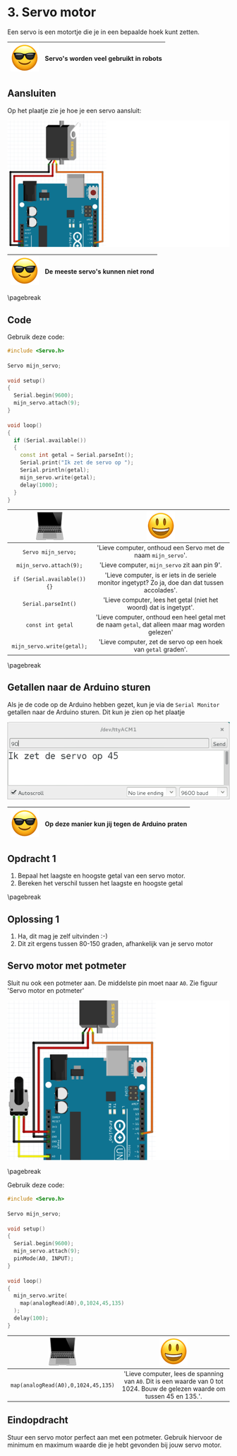# 3. Servo motor

Een servo is een motortje die je in een bepaalde hoek kunt zetten.

![Sunglasses](EmojiSunglasses.png) | Servo's worden veel gebruikt in robots
:-------------:|:----------------------------------------: 

## Aansluiten

Op het plaatje zie je hoe je een servo aansluit:

![Servo motor aansluiten](3_servo_motor_1.png)

![Sunglasses](EmojiSunglasses.png) | De meeste servo's kunnen niet rond
:-------------:|:----------------------------------------: 

\pagebreak

## Code

Gebruik deze code:

```c++
#include <Servo.h>

Servo mijn_servo;

void setup()
{
  Serial.begin(9600);
  mijn_servo.attach(9);
}

void loop()
{
  if (Serial.available())
  {
    const int getal = Serial.parseInt();
    Serial.print("Ik zet de servo op ");
    Serial.println(getal);
    mijn_servo.write(getal);
    delay(1000);
  }
}
```

![Computer](EmojiComputer.png) | ![Smiley](EmojiSmiley.png)
:---------------------------:|:-------------------------------------------------: 
`Servo mijn_servo;`          |'Lieve computer, onthoud een Servo met de naam `mijn_servo`'.
`mijn_servo.attach(9);`      |'Lieve computer, `mijn_servo` zit aan pin 9'.
`if (Serial.available()) {}` |'Lieve computer, is er iets in de seriele monitor ingetypt? Zo ja, doe dan dat tussen accolades'.
`Serial.parseInt()`          |'Lieve computer, lees het getal (niet het woord) dat is ingetypt'.
`const int getal`            |'Lieve computer, onthoud een heel getal met de naam `getal`, dat alleen maar mag worden gelezen'
`mijn_servo.write(getal);`   |'Lieve computer, zet de servo op een hoek van `getal` graden'.

\pagebreak

## Getallen naar de Arduino sturen

Als je de code op de Arduino hebben gezet, kun je via de `Serial Monitor`
getallen naar de Arduino sturen. Dit kun je zien op het plaatje

![Getallen naar de Arduino sturen](3_servo_motor_serial.png)

![Sunglasses](EmojiSunglasses.png) | Op deze manier kun jij tegen de Arduino praten
:-------------:|:----------------------------------------: 

## Opdracht 1

  1. Bepaal het laagste en hoogste getal van een servo motor. 
  2. Bereken het verschil tussen het laagste en hoogste getal

\pagebreak

## Oplossing 1

  1. Ha, dit mag je zelf uitvinden :-)
  2. Dit zit ergens tussen 80-150 graden, afhankelijk van je servo motor

## Servo motor met potmeter

Sluit nu ook een potmeter aan. De middelste pin moet naar `A0`. Zie figuur 'Servo motor en potmeter'

![Servo motor en potmeter](3_servo_motor_met_potmeter.png)

\pagebreak

Gebruik deze code:

```c++
#include <Servo.h>

Servo mijn_servo;

void setup() 
{
  Serial.begin(9600);
  mijn_servo.attach(9);
  pinMode(A0, INPUT);
}

void loop()
{
  mijn_servo.write(
    map(analogRead(A0),0,1024,45,135)
  );
  delay(100);
}
```

![Computer](EmojiComputer.png)    | ![Smiley](EmojiSmiley.png)
:--------------------------------:|:----------------------------------------: 
`map(analogRead(A0),0,1024,45,135)` |'Lieve computer, lees de spanning van `A0`. Dit is een waarde van 0 tot 1024. Bouw de gelezen waarde om tussen 45 en 135.'.


## Eindopdracht

Stuur een servo motor perfect aan met een potmeter. 
Gebruik hiervoor de minimum en maximum waarde die je hebt gevonden bij jouw servo motor.


